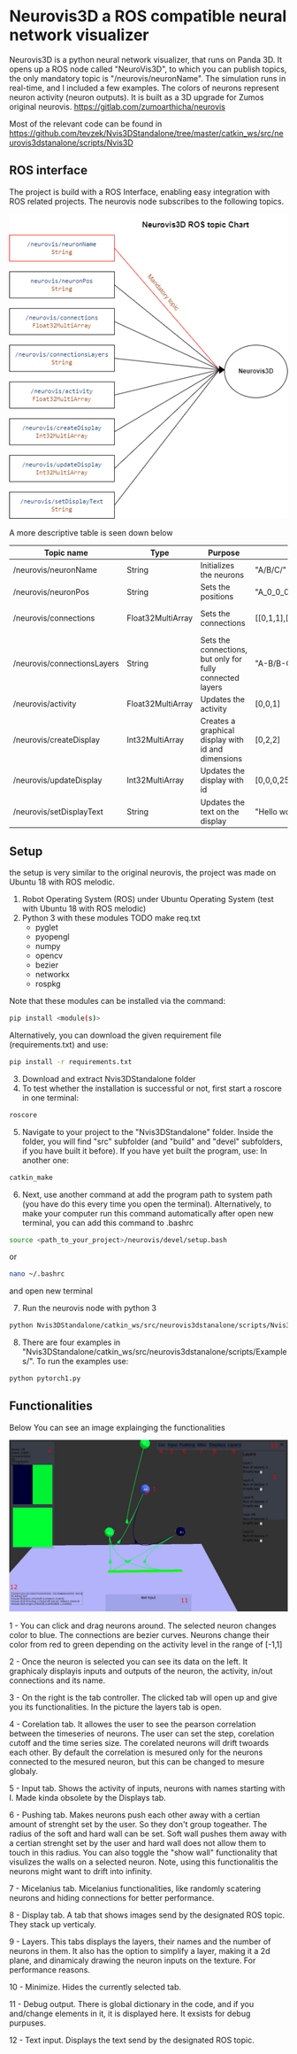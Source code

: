 # Neurovis3D a ROS compatible neural network visualizer

Neurovis3D is a python neural network visualizer, that runs on Panda 3D. It opens up a ROS node called "NeuroVis3D", to which you can publish topics, the only mandatory topic is "/neurovis/neuronName". The simulation runs in real-time, and I included a few examples. The colors of neurons represent neuron activity (neuron outputs). It is built as a 3D upgrade for Zumos original neurovis. https://gitlab.com/zumoarthicha/neurovis

Most of the relevant code can be found in https://github.com/tevzek/Nvis3DStandalone/tree/master/catkin_ws/src/neurovis3dstanalone/scripts/Nvis3D

## ROS interface

The project is build with a ROS Interface, enabling easy integration with ROS related projects. The neurovis node subscribes to the following topics.

![Nvis graph](https://github.com/tevzek/Nvis3DStandalone/blob/master/ReadMePics/graph.png?raw=true)

A more descriptive table is seen down below

| Topic name                  | Type              | Purpose                                                   | Example                            | Note                                                                    |
|-----------------------------|-------------------|-----------------------------------------------------------|-------------------------------------|-------------------------------------------------------------------------|
| /neurovis/neuronName        | String            | Initializes the neurons                                    | "A/B/C/"                            | "Name1/Name2/ ..."                                                      |
| /neurovis/neuronPos         | String            | Sets the positions                                        | "A_0_0_0/B_1_0_0/C_3_2.5_1/"        | "LayerName1_Layer(Z)_X_Y/ ...."                                         |
| /neurovis/connections       | Float32MultiArray | Sets the connections                                      | [[0,1,1],[1,0,1],[1,1,0]]           | Connection matrix neuron N in column N is connected to neuron M in row M |
| /neurovis/connectionsLayers | String            | Sets the connections, but only for fully connected layers | "A-B/B-C/C-A/"                      | "LayerName1-LayerName2/ ..."                                            |
| /neurovis/activity          | Float32MultiArray | Updates the activity                                      | [0,0,1]                             | [act1,act2,act3]                                                        |
| /neurovis/createDisplay     | Int32MultiArray   | Creates a graphical display with id and dimensions       | [0,2,2]                             | [id,X,Y]                                                                |
| /neurovis/updateDisplay     | Int32MultiArray   | Updates the display with id                               | [0,0,0,255,0,255,0,0,0,100,100,100] | [id, r1, g1, b1, r2, b2, g2 ...]                                        |
| /neurovis/setDisplayText    | String            | Updates the text on the display                           | "Hello world"                       | "String to display"                                                     |

## Setup

the setup is very similar to the original neurovis, the project was made on Ubuntu 18 with ROS melodic.

1. Robot Operating System (ROS) under Ubuntu Operating System (test with Ubuntu 18 with ROS melodic)
2. Python 3 with these modules TODO make req.txt
	- pyglet
	- pyopengl
	- numpy
	- opencv
	- bezier
	- networkx
	- rospkg

Note that these modules can be installed via the command:
```bash
pip install <module(s)>
```
Alternatively, you can download the given requirement file (requirements.txt) and use:
```bash
pip install -r requirements.txt
```

3. Download and extract Nvis3DStandalone folder 
4. To test whether the installation is successful or not, first start a roscore in one terminal:
```bash
roscore
```
5. Navigate to your project to the "Nvis3DStandalone" folder. Inside the folder, you will find "src" subfolder (and "build" and "devel" subfolders, if you have built it before). If you have yet built the program, use:
In another one:
```bash
catkin_make
```
6. Next, use another command at add the program path to system path (you have do this every time you open the terminal). Alternatively, to make your computer run this command automatically after open new terminal, you can add this command to .bashrc
```bash
source <path_to_your_project>/neurovis/devel/setup.bash
```
or
```bash
nano ~/.bashrc
```
and open new terminal

7. Run the neurovis node with python 3
```bash
python Nvis3DStandalone/catkin_ws/src/neurovis3dstanalone/scripts/Nvis3D/NvisNode.py
```

8. There are four examples in "Nvis3DStandalone/catkin_ws/src/neurovis3dstanalone/scripts/Examples/". To run the examples use:
```bash
python pytorch1.py
```
## Functionalities

Below You can see an image explainging the functionalities

![Nvis graph](https://github.com/tevzek/Nvis3DStandalone/blob/master/ReadMePics/NumberedImage.jpg?raw=true)

1 - You can click and drag neurons around. The selected neuron changes color to blue. The connections are bezier curves. Neurons change their color from red to green depending on the activity level in the range of [-1,1]

2 - Once the neuron is selected you can see its data on the left. It graphicaly displayis inputs and outputs of the neuron, the activity, in/out connections and its name.

3 - On the right is the tab controller. The clicked tab will open up and give you its functionalities. In the picture the layers tab is open.

4 - Corelation tab. It allowes the user to see the pearson correlation between the timeseries of neurons. The user can set the step, corelation cutoff and the time series size. The corelated neurons will drift twoards each other. By default the correlation is mesured only for the neurons connected to the mesured neuron, but this can be changed to mesure globaly.

5 - Input tab. Shows the activity of inputs, neurons with names starting with I. Made kinda obsolete by the Displays tab.

6 - Pushing tab. Makes neurons push each other away with a certian amount of strenght set by the user. So they don't group togeather. The radius of the soft and hard wall can be set. Soft wall pushes them away with a certian strenght set by the user and hard wall does not allow them to touch in this radius. You can also toggle the "show wall" functionality that visulizes the walls on a selected neuron. Note, using this functionalitis the neurons might want to drift into infinity. 

7 - Micelanius tab. Micelanius functionalities, like randomly scatering neurons and hiding connections for better performance. 

8 - Display tab. A tab that shows images send by the designated ROS topic. They stack up verticaly.

9 - Layers. This tabs displays the layers, their names and the number of neurons in them. It also has the option to simplify a layer, making it a 2d plane, and dinamicaly drawing the neuron inputs on the texture. For performance reasons.

10 - Minimize. Hides the currently selected tab. 

11 - Debug output. There is global dictionary in the code, and if you and/change elements in it, it is displayed here. It exsists for debug purpuses.

12 - Text input. Displays the text send by the designated ROS topic.



